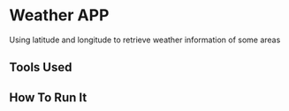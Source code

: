 # Weather APP

Using latitude and longitude to retrieve weather information of some areas

## Tools Used

## How To Run It
